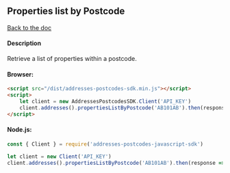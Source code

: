 ## Properties list by Postcode

[Back to the doc](../README.md)

#### Description

Retrieve a list of properties within a postcode.

#### Browser:

```html
<script src="/dist/addresses-postcodes-sdk.min.js"></script>
<script>
    let client = new AddressesPostcodesSDK.Client('API_KEY')
    client.addresses().propertiesListByPostcode('AB101AB').then(response => { console.log(response) })
</script>
```

#### Node.js:

```js
const { Client } = require('addresses-postcodes-javascript-sdk')

let client = new Client('API_KEY')
client.addresses().propertiesListByPostcode('AB101AB').then(response => { console.log(response) })
```